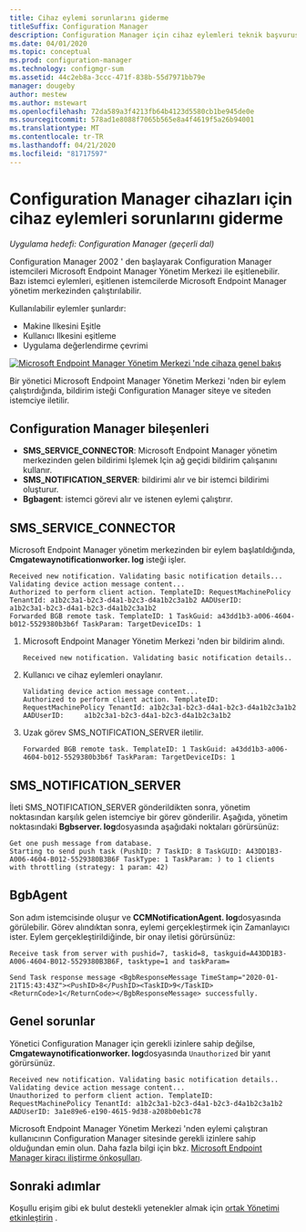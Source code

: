 ```yaml
---
title: Cihaz eylemi sorunlarını giderme
titleSuffix: Configuration Manager
description: Configuration Manager için cihaz eylemleri teknik başvurusu sorunlarını giderme
ms.date: 04/01/2020
ms.topic: conceptual
ms.prod: configuration-manager
ms.technology: configmgr-sum
ms.assetid: 44c2eb8a-3ccc-471f-838b-55d7971bb79e
manager: dougeby
author: mestew
ms.author: mstewart
ms.openlocfilehash: 72da589a3f4213fb64b4123d5580cb1be945de0e
ms.sourcegitcommit: 578ad1e8088f7065b565e8a4f4619f5a26b94001
ms.translationtype: MT
ms.contentlocale: tr-TR
ms.lasthandoff: 04/21/2020
ms.locfileid: "81717597"
---
```

# <a name="troubleshooting-device-actions-for-configuration-manager-devices"></a>Configuration Manager cihazları için cihaz eylemleri sorunlarını giderme

*Uygulama hedefi: Configuration Manager (geçerli dal)*

Configuration Manager 2002 ' den başlayarak Configuration Manager istemcileri Microsoft Endpoint Manager Yönetim Merkezi ile eşitlenebilir. Bazı istemci eylemleri, eşitlenen istemcilerde Microsoft Endpoint Manager yönetim merkezinden çalıştırılabilir.

Kullanılabilir eylemler şunlardır:
- Makine Ilkesini Eşitle
- Kullanıcı Ilkesini eşitleme
- Uygulama değerlendirme çevrimi


[![Microsoft Endpoint Manager Yönetim Merkezi 'nde cihaza genel bakış](./media/3555758-device-overview-actions.png)](./media/3555758-device-overview-actions.png#lightbox)
  
Bir yönetici Microsoft Endpoint Manager Yönetim Merkezi 'nden bir eylem çalıştırdığında, bildirim isteği Configuration Manager siteye ve siteden istemciye iletilir.

## <a name="configuration-manager-components"></a>Configuration Manager bileşenleri

- **SMS_SERVICE_CONNECTOR**: Microsoft Endpoint Manager yönetim merkezinden gelen bildirimi Işlemek Için ağ geçidi bildirim çalışanını kullanır.
- **SMS_NOTIFICATION_SERVER**: bildirimi alır ve bir istemci bildirimi oluşturur.
- **Bgbagent**: istemci görevi alır ve istenen eylemi çalıştırır.

## <a name="sms_service_connector"></a>SMS_SERVICE_CONNECTOR

Microsoft Endpoint Manager yönetim merkezinden bir eylem başlatıldığında, **Cmgatewaynotificationworker. log** isteği işler.  

```text
Received new notification. Validating basic notification details...
Validating device action message content...
Authorized to perform client action. TemplateID: RequestMachinePolicy TenantId: a1b2c3a1-b2c3-d4a1-b2c3-d4a1b2c3a1b2 AADUserID:     a1b2c3a1-b2c3-d4a1-b2c3-d4a1b2c3a1b2
Forwarded BGB remote task. TemplateID: 1 TaskGuid: a43dd1b3-a006-4604-b012-5529380b3b6f TaskParam: TargetDeviceIDs: 1  
```
 
1. Microsoft Endpoint Manager Yönetim Merkezi 'nden bir bildirim alındı.

   ```text
   Received new notification. Validating basic notification details..
   ```

1. Kullanıcı ve cihaz eylemleri onaylanır.

   ```text
   Validating device action message content... 
   Authorized to perform client action. TemplateID: RequestMachinePolicy TenantId: a1b2c3a1-b2c3-d4a1-b2c3-d4a1b2c3a1b2 AADUserID:     a1b2c3a1-b2c3-d4a1-b2c3-d4a1b2c3a1b2
   ```

1. Uzak görev SMS_NOTIFICATION_SERVER iletilir.

    ```text
   Forwarded BGB remote task. TemplateID: 1 TaskGuid: a43dd1b3-a006-4604-b012-5529380b3b6f TaskParam: TargetDeviceIDs: 1  
    ```


## <a name="sms_notification_server"></a>SMS_NOTIFICATION_SERVER

İleti SMS_NOTIFICATION_SERVER gönderildikten sonra, yönetim noktasından karşılık gelen istemciye bir görev gönderilir. Aşağıda, yönetim noktasındaki **Bgbserver. log**dosyasında aşağıdaki noktaları görürsünüz:

```text
Get one push message from database.
Starting to send push task (PushID: 7 TaskID: 8 TaskGUID: A43DD1B3-A006-4604-B012-5529380B3B6F TaskType: 1 TaskParam: ) to 1 clients  with throttling (strategy: 1 param: 42)
```

## <a name="bgbagent"></a>BgbAgent

Son adım istemcisinde oluşur ve **CCMNotificationAgent. log**dosyasında görülebilir. Görev alındıktan sonra, eylemi gerçekleştirmek için Zamanlayıcı ister. Eylem gerçekleştirildiğinde, bir onay iletisi görürsünüz:

```text
Receive task from server with pushid=7, taskid=8, taskguid=A43DD1B3-A006-4604-B012-5529380B3B6F, tasktype=1 and taskParam=

Send Task response message <BgbResponseMessage TimeStamp="2020-01-21T15:43:43Z"><PushID>8</PushID><TaskID>9</TaskID><ReturnCode>1</ReturnCode></BgbResponseMessage> successfully.
```

## <a name="common-issues"></a>Genel sorunlar

Yönetici Configuration Manager için gerekli izinlere sahip değilse, **Cmgatewaynotificationworker. log**dosyasında `Unauthorized` bir yanıt görürsünüz.

```text
Received new notification. Validating basic notification details..
Validating device action message content...
Unauthorized to perform client action. TemplateID: RequestMachinePolicy TenantId: a1b2c3a1-b2c3-d4a1-b2c3-d4a1b2c3a1b2 AADUserID: 3a1e89e6-e190-4615-9d38-a208b0eb1c78
```  

Microsoft Endpoint Manager Yönetim Merkezi 'nden eylemi çalıştıran kullanıcının Configuration Manager sitesinde gerekli izinlere sahip olduğundan emin olun. Daha fazla bilgi için bkz. [Microsoft Endpoint Manager kiracı iliştirme önkoşulları](device-sync-actions.md#prerequisites).

## <a name="next-steps"></a>Sonraki adımlar

Koşullu erişim gibi ek bulut destekli yetenekler almak için [ortak Yönetimi etkinleştirin](../comanage/overview.md) .

